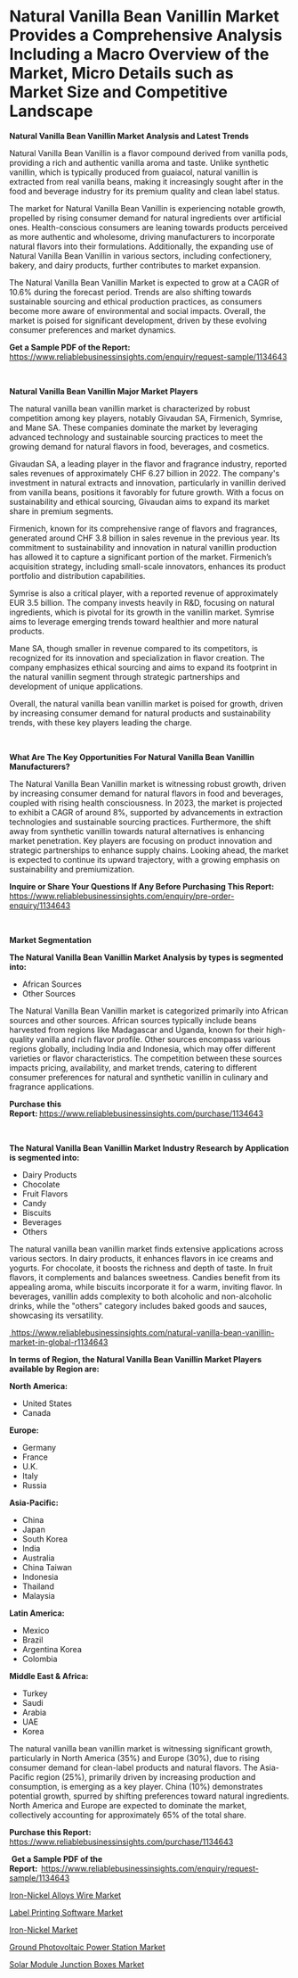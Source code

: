 <p><h1>Natural Vanilla Bean Vanillin Market Provides a Comprehensive Analysis Including a Macro Overview of the Market, Micro Details such as Market Size and Competitive Landscape</h1></p><p><strong>Natural Vanilla Bean Vanillin Market Analysis and Latest Trends</strong></p>
<p><p>Natural Vanilla Bean Vanillin is a flavor compound derived from vanilla pods, providing a rich and authentic vanilla aroma and taste. Unlike synthetic vanillin, which is typically produced from guaiacol, natural vanillin is extracted from real vanilla beans, making it increasingly sought after in the food and beverage industry for its premium quality and clean label status.</p><p>The market for Natural Vanilla Bean Vanillin is experiencing notable growth, propelled by rising consumer demand for natural ingredients over artificial ones. Health-conscious consumers are leaning towards products perceived as more authentic and wholesome, driving manufacturers to incorporate natural flavors into their formulations. Additionally, the expanding use of Natural Vanilla Bean Vanillin in various sectors, including confectionery, bakery, and dairy products, further contributes to market expansion.</p><p>The Natural Vanilla Bean Vanillin Market is expected to grow at a CAGR of 10.6% during the forecast period. Trends are also shifting towards sustainable sourcing and ethical production practices, as consumers become more aware of environmental and social impacts. Overall, the market is poised for significant development, driven by these evolving consumer preferences and market dynamics.</p></p>
<p><strong>Get a Sample PDF of the Report:&nbsp;</strong> <a href="https://www.reliablebusinessinsights.com/enquiry/request-sample/1134643?utm_campaign=102&utm_medium=2&utm_source=Github&utm_content=ia&utm_term=08102024&utm_id=natural-vanilla-bean-vanillin">https://www.reliablebusinessinsights.com/enquiry/request-sample/1134643</a></p>
<p>&nbsp;</p>
<p><strong>Natural Vanilla Bean Vanillin Major Market Players</strong></p>
<p><p>The natural vanilla bean vanillin market is characterized by robust competition among key players, notably Givaudan SA, Firmenich, Symrise, and Mane SA. These companies dominate the market by leveraging advanced technology and sustainable sourcing practices to meet the growing demand for natural flavors in food, beverages, and cosmetics.</p><p>Givaudan SA, a leading player in the flavor and fragrance industry, reported sales revenues of approximately CHF 6.27 billion in 2022. The company's investment in natural extracts and innovation, particularly in vanillin derived from vanilla beans, positions it favorably for future growth. With a focus on sustainability and ethical sourcing, Givaudan aims to expand its market share in premium segments.</p><p>Firmenich, known for its comprehensive range of flavors and fragrances, generated around CHF 3.8 billion in sales revenue in the previous year. Its commitment to sustainability and innovation in natural vanillin production has allowed it to capture a significant portion of the market. Firmenich’s acquisition strategy, including small-scale innovators, enhances its product portfolio and distribution capabilities.</p><p>Symrise is also a critical player, with a reported revenue of approximately EUR 3.5 billion. The company invests heavily in R&D, focusing on natural ingredients, which is pivotal for its growth in the vanillin market. Symrise aims to leverage emerging trends toward healthier and more natural products.</p><p>Mane SA, though smaller in revenue compared to its competitors, is recognized for its innovation and specialization in flavor creation. The company emphasizes ethical sourcing and aims to expand its footprint in the natural vanillin segment through strategic partnerships and development of unique applications.</p><p>Overall, the natural vanilla bean vanillin market is poised for growth, driven by increasing consumer demand for natural products and sustainability trends, with these key players leading the charge.</p></p>
<p>&nbsp;</p>
<p><strong>What Are The Key Opportunities For Natural Vanilla Bean Vanillin Manufacturers?</strong></p>
<p><p>The Natural Vanilla Bean Vanillin market is witnessing robust growth, driven by increasing consumer demand for natural flavors in food and beverages, coupled with rising health consciousness. In 2023, the market is projected to exhibit a CAGR of around 8%, supported by advancements in extraction technologies and sustainable sourcing practices. Furthermore, the shift away from synthetic vanillin towards natural alternatives is enhancing market penetration. Key players are focusing on product innovation and strategic partnerships to enhance supply chains. Looking ahead, the market is expected to continue its upward trajectory, with a growing emphasis on sustainability and premiumization.</p></p>
<p><strong>Inquire or Share Your Questions If Any Before Purchasing This Report:</strong> <a href="https://www.reliablebusinessinsights.com/enquiry/pre-order-enquiry/1134643?utm_campaign=102&utm_medium=2&utm_source=Github&utm_content=ia&utm_term=08102024&utm_id=natural-vanilla-bean-vanillin">https://www.reliablebusinessinsights.com/enquiry/pre-order-enquiry/1134643</a></p>
<p>&nbsp;</p>
<p><strong>Market Segmentation</strong></p>
<p><strong>The Natural Vanilla Bean Vanillin Market Analysis by types is segmented into:</strong></p>
<p><ul><li>African Sources</li><li>Other Sources</li></ul></p>
<p><p>The Natural Vanilla Bean Vanillin market is categorized primarily into African sources and other sources. African sources typically include beans harvested from regions like Madagascar and Uganda, known for their high-quality vanilla and rich flavor profile. Other sources encompass various regions globally, including India and Indonesia, which may offer different varieties or flavor characteristics. The competition between these sources impacts pricing, availability, and market trends, catering to different consumer preferences for natural and synthetic vanillin in culinary and fragrance applications.</p></p>
<p><strong>Purchase this Report:&nbsp;</strong><a href="https://www.reliablebusinessinsights.com/purchase/1134643?utm_campaign=102&utm_medium=2&utm_source=Github&utm_content=ia&utm_term=08102024&utm_id=natural-vanilla-bean-vanillin">https://www.reliablebusinessinsights.com/purchase/1134643</a></p>
<p>&nbsp;</p>
<p><strong>The Natural Vanilla Bean Vanillin Market Industry Research by Application is segmented into:</strong></p>
<p><ul><li>Dairy Products</li><li>Chocolate</li><li>Fruit Flavors</li><li>Candy</li><li>Biscuits</li><li>Beverages</li><li>Others</li></ul></p>
<p><p>The natural vanilla bean vanillin market finds extensive applications across various sectors. In dairy products, it enhances flavors in ice creams and yogurts. For chocolate, it boosts the richness and depth of taste. In fruit flavors, it complements and balances sweetness. Candies benefit from its appealing aroma, while biscuits incorporate it for a warm, inviting flavor. In beverages, vanillin adds complexity to both alcoholic and non-alcoholic drinks, while the "others" category includes baked goods and sauces, showcasing its versatility.</p></p>
<p><a href="https://www.reliablebusinessinsights.com/natural-vanilla-bean-vanillin-market-in-global-r1134643?utm_campaign=102&utm_medium=2&utm_source=Github&utm_content=ia&utm_term=08102024&utm_id=natural-vanilla-bean-vanillin">&nbsp;https://www.reliablebusinessinsights.com/natural-vanilla-bean-vanillin-market-in-global-r1134643</a></p>
<p><strong>In terms of Region, the Natural Vanilla Bean Vanillin Market Players available by Region are:</strong></p>
<p>
    <p> <strong> North America: </strong>
        <ul>
            <li>United States</li>
            <li>Canada</li>
        </ul>
        </p> 
    <p> <strong> Europe: </strong>
        <ul>
            <li>Germany</li>
            <li>France</li>
            <li>U.K.</li>
            <li>Italy</li>
            <li>Russia</li>
        </ul>
        </p> 
    <p> <strong> Asia-Pacific: </strong>
        <ul>
            <li>China</li>
            <li>Japan</li>
            <li>South Korea</li>
            <li>India</li>
            <li>Australia</li>
            <li>China Taiwan</li>
            <li>Indonesia</li>
            <li>Thailand</li>
            <li>Malaysia</li>
        </ul>
        </p> 
    <p> <strong> Latin America: </strong>
        <ul>
            <li>Mexico</li>
            <li>Brazil</li>
            <li>Argentina Korea</li>
            <li>Colombia</li>
        </ul>
        </p> 
    <p> <strong> Middle East & Africa: </strong>
        <ul>
            <li>Turkey</li>
            <li>Saudi</li>
            <li>Arabia</li>
            <li>UAE</li>
            <li>Korea</li>
        </ul>
    </p>
    </p>
<p><p>The natural vanilla bean vanillin market is witnessing significant growth, particularly in North America (35%) and Europe (30%), due to rising consumer demand for clean-label products and natural flavors. The Asia-Pacific region (25%), primarily driven by increasing production and consumption, is emerging as a key player. China (10%) demonstrates potential growth, spurred by shifting preferences toward natural ingredients. North America and Europe are expected to dominate the market, collectively accounting for approximately 65% of the total share.</p></p>
<p><strong>Purchase this Report: </strong><a href="https://www.reliablebusinessinsights.com/purchase/1134643?utm_campaign=102&utm_medium=2&utm_source=Github&utm_content=ia&utm_term=08102024&utm_id=natural-vanilla-bean-vanillin">https://www.reliablebusinessinsights.com/purchase/1134643</a></p>
<p>&nbsp;<strong>Get a Sample PDF of the Report:&nbsp;&nbsp;</strong><a href="https://www.reliablebusinessinsights.com/enquiry/request-sample/1134643?utm_campaign=102&utm_medium=2&utm_source=Github&utm_content=ia&utm_term=08102024&utm_id=natural-vanilla-bean-vanillin">https://www.reliablebusinessinsights.com/enquiry/request-sample/1134643</a></p>
<p><strong></strong></p>
<p><p><a href="https://github.com/kathiestrine5ty/Market-Research-Report-List-1/blob/main/iron-nickel-alloys-wire-market.md?utm_campaign=102&utm_medium=2&utm_source=Github&utm_content=ia&utm_term=08102024&utm_id=natural-vanilla-bean-vanillin">Iron-Nickel Alloys Wire Market</a></p><p><a href="https://www.linkedin.com/pulse/driving-forces-global-label-printing-software-market-trends-tdp0e?utm_campaign=102&utm_medium=2&utm_source=Github&utm_content=ia&utm_term=08102024&utm_id=natural-vanilla-bean-vanillin">Label Printing Software Market</a></p><p><a href="https://github.com/HeatherFernandez476/Market-Research-Report-List-1/blob/main/iron-nickel-market.md?utm_campaign=102&utm_medium=2&utm_source=Github&utm_content=ia&utm_term=08102024&utm_id=natural-vanilla-bean-vanillin">Iron-Nickel Market</a></p><p><a href="https://issuu.com/reportprime-2/docs/ground-photovoltaic-power-station-m_22665af530132a?utm_campaign=102&utm_medium=2&utm_source=Github&utm_content=ia&utm_term=08102024&utm_id=natural-vanilla-bean-vanillin">Ground Photovoltaic Power Station Market</a></p><p><a href="https://issuu.com/reportprime-2/docs/solar-module-junction-boxes-market-_5f8c59d825197c?utm_campaign=102&utm_medium=2&utm_source=Github&utm_content=ia&utm_term=08102024&utm_id=natural-vanilla-bean-vanillin">Solar Module Junction Boxes Market</a></p></p>